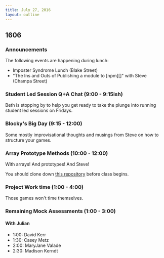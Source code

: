```yaml
---
title: July 27, 2016
layout: outline
---
```


## 1606

### Announcements

The following events are happening during lunch:

- Imposter Syndrome Lunch (Blake Street)
- "The Ins and Outs of Publishing a module to [npm][]" with Steve (Champa Street)

### Student Led Session Q+A Chat (9:00 - 9:15ish)

Beth is stopping by to help you get ready to take the plunge into running student led sessions on Fridays.

### Blocky's Big Day (9:15 - 12:00)

Some mostly improvisational thoughts and musings from Steve on how to structure your games.

### Array Prototype Methods (10:00 - 12:00)

With arrays! And prototypes! And Steve!

You should clone down [this repository][ck] before class begins.

[ck]: https://github.com/mdn/advanced-js-fundamentals-ck/tree/gh-pages/tutorials/01-array-prototype-methods

### Project Work time (1:00 - 4:00)

Those games won't time themselves.

### Remaining Mock Assessments (1:00 - 3:00)

#### With Julian

- 1:00: David Kerr
- 1:30: Casey Metz
- 2:00: MaryJane Valade
- 2:30: Madison Kerndt
